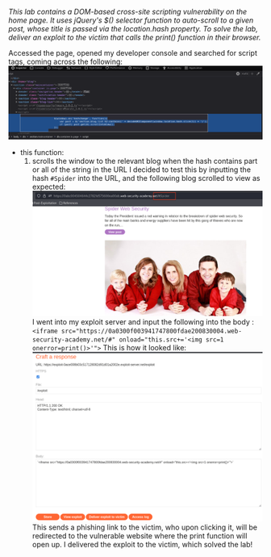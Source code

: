 *This lab contains a DOM-based cross-site scripting vulnerability on the home page. It uses jQuery's $() selector function to auto-scroll to a given post, whose title is passed via the location.hash property.
To solve the lab, deliver an exploit to the victim that calls the print() function in their browser.*

Accessed the page, opened my developer console and searched for script tags, coming across the following:
![Screenshot 2024-05-14 at 1.41.42 PM](images/Screenshot%202024-05-14%20at%201.41.42%20PM.png)
- this function:
	1. scrolls the window to the relevant blog when the hash contains part or all of the string in the URL
I decided to test this by inputting the hash `#Spider` into the URL, and the following blog scrolled to view as expected:
![Screenshot 2024-05-14 at 1.46.09 PM](images/Screenshot%202024-05-14%20at%201.46.09%20PM.png)
I went into my exploit server and input the following into the body :
`<iframe src="https://0a0300f003941747800fdae200830004.web-security-academy.net/#" onload="this.src+='<img src=1 onerror=print()>'">`
This is how it looked like:
![Screenshot 2024-05-14 at 2.03.47 PM](images/Screenshot%202024-05-14%20at%202.03.47%20PM.png)
This sends a phishing link to the victim, who upon clicking it, will be redirected to the vulnerable website where the print function will open up. 
I delivered the exploit to the victim, which solved the lab!
